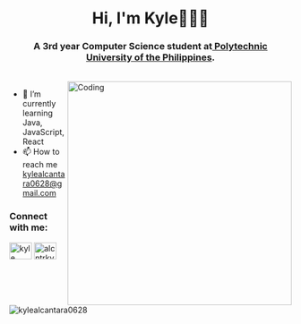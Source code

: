 
<h1 align="center">Hi, I'm Kyle👋👨‍💻</h1>
<h3 align="center">A 3rd year Computer Science student at<a href="https://www.pup.edu.ph/" target="blank"> Polytechnic University of the Philippines</a>.</h3>
<br>
<img align="right" alt="Coding" width="400" src="https://media0.giphy.com/media/Dh5q0sShxgp13DwrvG/giphy.gif?cid=ecf05e47bg7q9ry3e61t1hw57bgyoemzon548n29hgreo5gc&rid=giphy.gif&ct=g">

- 🌱 I’m currently learning Java, JavaScript, React
- 📫 How to reach me kylealcantara0628@gmail.com

<h3 align="left">Connect with me:</h3>
<p align="left">
<a href="https://www.facebook.com/alcntrkyle" target="blank"><img align="center" src="https://raw.githubusercontent.com/rahuldkjain/github-profile-readme-generator/master/src/images/icons/Social/facebook.svg" alt="kyle alcantara" height="30" width="40" /></a>
<a href="https://instagram.com/alcntrkyle" target="blank"><img align="center" src="https://raw.githubusercontent.com/rahuldkjain/github-profile-readme-generator/master/src/images/icons/Social/instagram.svg" alt="alcntrkyle" height="30" width="40" /></a>
</p>
<br>
<p><img align="center" src="https://github-readme-stats.vercel.app/api/top-langs?username=kylealcantara0628&show_icons=true&locale=en&layout=compact" alt="kylealcantara0628" /></p>
